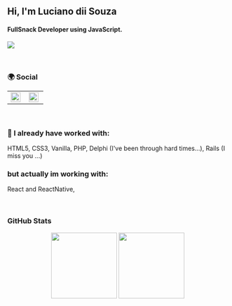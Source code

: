 ## Hi, I'm Luciano dii Souza

#### FullSnack Developer using JavaScript.
![](https://komarev.com/ghpvc/?username=lucianodiisouza&color=79b8ff)

<br />

### 🌍 Social

<table>
   <tr>
      <td>
         <a href="https://linkedin.com/in/lucianodiisouza">
            <img align="left" alt="Luciano dii Souza | Linkedin" width="22px" src="https://cdn.jsdelivr.net/npm/simple-icons@v3/icons/linkedin.svg" />
         </a>
      </td>
      <td>
         <a href="https://www.instagram.com/lucianodiisouza/">
            <img align="left" alt="Luciano dii Souza | Instagram" width="22px" src="https://cdn.jsdelivr.net/npm/simple-icons@v3/icons/instagram.svg" />
         </a>
      </td>
   </tr>
</table>

<br />

### 🔧 I already have worked with:
HTML5, CSS3, Vanilla, PHP, Delphi (I've been through hard times...), Rails (I miss you ...)

### but actually im working with: 
React and ReactNative, 

<br />

<h3 align="left">GitHub Stats</h3>
<div  align="center">
  <img height="150em" src="https://github-readme-stats.vercel.app/api?username=lucianodiisouza&show_icons=true&theme=dracula&include_all_commits=true&count_private=true"/>
   <img height="150em" src="https://github-readme-stats.vercel.app/api/top-langs/?username=lucianodiisouza&layout=compact&langs_count=7&theme=dracula"/>
</div>

